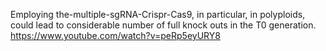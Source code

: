 Employing the-multiple-sgRNA-Crispr-Cas9, in particular, in polyploids, could lead to considerable number of 
full knock outs in the T0 generation. 
https://www.youtube.com/watch?v=peRp5eyURY8
